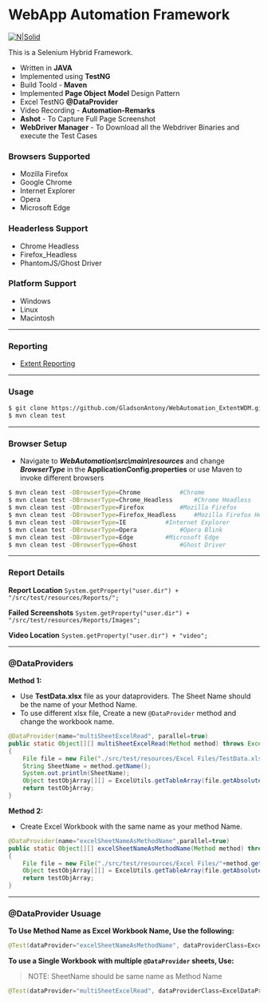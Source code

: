 # WebApp Automation Framework

[![N|Solid](http://www.seleniumhq.org/images/selenium-logo.png)](http://www.seleniumhq.org/) 

This is a Selenium Hybrid Framework.
 - Written in **JAVA**
 - Implemented using **TestNG**
 - Build Toold - **Maven**
 - Implemented **Page Object Model** Design Pattern
 - Excel TestNG **@DataProvider**
 - Video Recording - **Automation-Remarks**
 - **Ashot** - To Capture Full Page Screenshot
 - **WebDriver Manager** - To Download all the Webdriver Binaries and execute the Test Cases

### Browsers Supported
 - Mozilla Firefox
 - Google Chrome
 - Internet Explorer
 - Opera
 - Microsoft Edge

### Headerless Support
 - Chrome Headless
 - Firefox_Headless
 - PhantomJS/Ghost Driver

### Platform Support
 - Windows
 - Linux
 - Macintosh

---
### Reporting
 - [Extent Reporting](http://extentreports.com/)
 
---
### Usage
```sh
$ git clone https://github.com/GladsonAntony/WebAutomation_ExtentWDM.git
$ mvn clean test
```
---
### Browser Setup
 - Navigate to **_WebAutomation\src\main\resources_** and change **_BrowserType_** in the __ApplicationConfig.properties__
 or use Maven to invoke different browsers

```sh
$ mvn clean test -DBrowserType=Chrome			#Chrome
$ mvn clean test -DBrowserType=Chrome_Headless		#Chrome Headless
$ mvn clean test -DBrowserType=Firefox			#Mozilla Firefox
$ mvn clean test -DBrowserType=Firefox_Headless		#Mozilla Firefox Headless
$ mvn clean test -DBrowserType=IE			#Internet Explorer
$ mvn clean test -DBrowserType=Opera			#Opera Blink
$ mvn clean test -DBrowserType=Edge			#Microsoft Edge
$ mvn clean test -DBrowserType=Ghost			#Ghost Driver
```
---
### Report Details

**Report Location** `System.getProperty("user.dir") + "/src/test/resources/Reports/";`

**Failed Screenshots** `System.getProperty("user.dir") + "/src/test/resources/Reports/Images";`

**Video Location** `System.getProperty("user.dir") + "video";`

---


### @DataProviders

**__Method 1:__** 
 - Use **TestData.xlsx** file as your dataproviders. The Sheet Name should be the name of your Method Name.
 - To use different xlsx file, Create a new `@DataProvider` method and change the workbook name.
```java
@DataProvider(name="multiSheetExcelRead", parallel=true)
public static Object[][] multiSheetExcelRead(Method method) throws Exception
{
	File file = new File("./src/test/resources/Excel Files/TestData.xlsx");
	String SheetName = method.getName();
	System.out.println(SheetName);
	Object testObjArray[][] = ExcelUtils.getTableArray(file.getAbsolutePath(), SheetName);
	return testObjArray;
}
```

**__Method 2:__**
 - Create Excel Workbook with the same name as your method Name.
```java
@DataProvider(name="excelSheetNameAsMethodName",parallel=true)
public static Object[][] excelSheetNameAsMethodName(Method method) throws Exception
{
	File file = new File("./src/test/resources/Excel Files/"+method.getName()+".xlsx");
	Object testObjArray[][] = ExcelUtils.getTableArray(file.getAbsolutePath());
	return testObjArray;
}
 ```
 ---
 
 ### @DataProvider Usuage
 
__To Use Method Name as Excel Workbook Name, Use the following:__
```java
@Test(dataProvider="excelSheetNameAsMethodName", dataProviderClass=ExcelDataProvider.class)
```

__To use a Single Workbook with multiple `@DataProvider` sheets, Use:__

> NOTE: SheetName should be same name as Method Name
```java
@Test(dataProvider="multiSheetExcelRead", dataProviderClass=ExcelDataProvider.class)
```